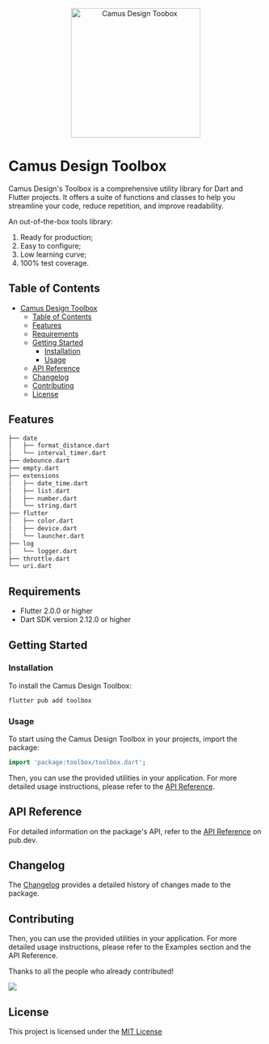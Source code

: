 <p align="center">
  <a href="https://github.com/camus-design/toolbox">
    <img src="https://github.com/camus-design/toolbox/assets/1112181/5716e25b-df47-48fc-918a-0e27b5d5836a" width="256" alt="Camus Design Toobox" />
  </a>
</p>

# Camus Design Toolbox

Camus Design's Toolbox is a comprehensive utility library for Dart and Flutter projects.
It offers a suite of functions and classes to help you streamline your code, reduce repetition, and improve readability.

An out-of-the-box tools library:

1. Ready for production;
2. Easy to configure;
3. Low learning curve;
4. 100% test coverage.

## Table of Contents

- [Camus Design Toolbox](#camus-design-toolbox)
  - [Table of Contents](#table-of-contents)
  - [Features](#features)
  - [Requirements](#requirements)
  - [Getting Started](#getting-started)
    - [Installation](#installation)
    - [Usage](#usage)
  - [API Reference](#api-reference)
  - [Changelog](#changelog)
  - [Contributing](#contributing)
  - [License](#license)

## Features

```bash
├── date
│   ├── format_distance.dart
│   └── interval_timer.dart
├── debounce.dart
├── empty.dart
├── extensions
│   ├── date_time.dart
│   ├── list.dart
│   ├── number.dart
│   └── string.dart
├── flutter
│   ├── color.dart
│   ├── device.dart
│   └── launcher.dart
├── log
│   └── logger.dart
├── throttle.dart
└── uri.dart
```

## Requirements

- Flutter 2.0.0 or higher
- Dart SDK version 2.12.0 or higher

## Getting Started

### Installation

To install the Camus Design Toolbox:

```bash
flutter pub add toolbox
```

### Usage

To start using the Camus Design Toolbox in your projects, import the package:

```dart
import 'package:toolbox/toolbox.dart';
```

Then, you can use the provided utilities in your application. For more detailed usage instructions, please refer to the [API Reference](https://pub.dev/documentation/toolbox/latest/).

## API Reference

For detailed information on the package's API, refer to the [API Reference](https://pub.dev/documentation/toolbox/latest/) on pub.dev.

## Changelog

The [Changelog](./CHANGELOG.md) provides a detailed history of changes made to the package.

## Contributing

Then, you can use the provided utilities in your application. For more detailed usage instructions, please refer to the Examples section and the API Reference.

Thanks to all the people who already contributed!

<a href="https://github.com/camus-design/toolbox/graphs/contributors">
  <img src="https://contrib.rocks/image?repo=camus-design/toolbox" />
</a>

## License

This project is licensed under the [MIT License](https://opensource.org/licenses/MIT)
